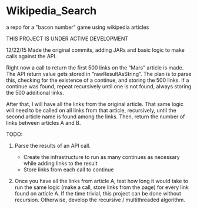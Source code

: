 # Wikipedia_Search
a repo for a "bacon number" game using wikipedia articles


THIS PROJECT IS UNDER ACTIVE DEVELOPMENT


12/22/15
Made the original commits, adding JARs and basic logic to make calls against the API.

Right now a call to return the first 500 links on the “Mars” article is made. The API return value gets stored in “rawResultAsString”. The plan is to parse this, checking for the existence of a continue, and storing the 500 links. If a continue was found, repeat recursively until one is not found, always storing the 500 additional links.

After that, I will have all the links from the original article. That same logic will need to be called on all links from that article, recursively, until the second article name is found among the links. Then, return the number of links between articles A and B.





TODO: 
1. Parse the results of an API call. 
	- Create the infrastructure to run as many continues as necessary while 		adding links to the result		
	- Store links from each call to continue

2. Once you have all the links from article A, test how long it would take to run the same logic (make a call, store links from the page) for every link found on article A. If the time trivial, this project can be done without recursion. Otherwise, develop the recursive / multithreaded algorithm. 

